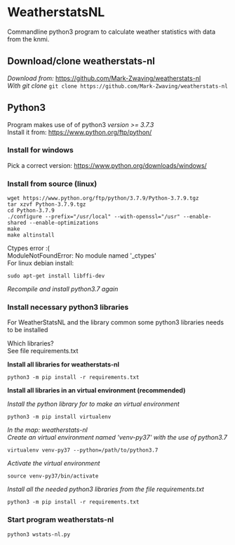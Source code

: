 # WeatherstatsNL

Commandline python3 program to calculate weather statistics with data from the knmi.  

## Download/clone weatherstats-nl
*Download from:* https://github.com/Mark-Zwaving/weatherstats-nl  
*With git clone* ```git clone https://github.com/Mark-Zwaving/weatherstats-nl```

## Python3
Program makes use of of python3 *version >= 3.7.3*  
Install it from: https://www.python.org/ftp/python/  

### Install for windows
Pick a correct version: https://www.python.org/downloads/windows/  

### Install from source (linux)
```
wget https://www.python.org/ftp/python/3.7.9/Python-3.7.9.tgz
tar xzvf Python-3.7.9.tgz
cd Python-3.7.9  
./configure --prefix="/usr/local" --with-openssl="/usr" --enable-shared --enable-optimizations  
make  
make altinstall  
```  
Ctypes error :(  
ModuleNotFoundError: No module named '\_ctypes'  
For linux debian install:  
```
sudo apt-get install libffi-dev  
```  
*Recompile and install python3.7 again*  
  
### Install necessary python3 libraries  
For WeatherStatsNL and the library common some python3 libraries needs to be installed    
  
Which libraries?  
See file requirements.txt  

**Install all libraries for weatherstats-nl**  
```
python3 -m pip install -r requirements.txt  
```

**Install all libraries in an virtual environment (recommended)** 
  
*Install the python library for to make an virtual environment*  
```
python3 -m pip install virtualenv
``` 
*In the map: weatherstats-nl*  
*Create an virtual environment named 'venv-py37' with the use of python3.7*  
```
virtualenv venv-py37 --python=/path/to/python3.7
```  
*Activate the virtual environment* 
```
source venv-py37/bin/activate
```  
*Install all the needed python3 libraries from the file requirements.txt*  
```
python3 -m pip install -r requirements.txt
```  

### Start program weatherstats-nl
```
python3 wstats-nl.py
```  
